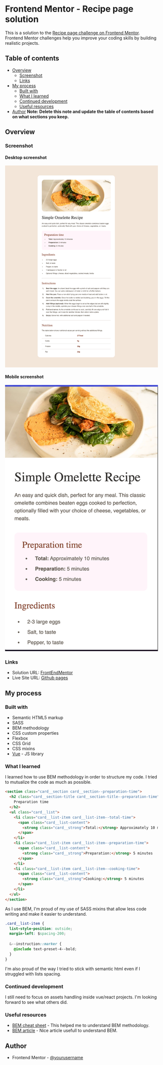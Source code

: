 # Frontend Mentor - Recipe page solution

This is a solution to the [Recipe page challenge on Frontend Mentor](https://www.frontendmentor.io/challenges/recipe-page-KiTsR8QQKm). Frontend Mentor challenges help you improve your coding skills by building realistic projects.

## Table of contents

- [Overview](#overview)
  - [Screenshot](#screenshot)
  - [Links](#links)
- [My process](#my-process)
  - [Built with](#built-with)
  - [What I learned](#what-i-learned)
  - [Continued development](#continued-development)
  - [Useful resources](#useful-resources)
- [Author](#author)
  **Note: Delete this note and update the table of contents based on what sections you keep.**

## Overview

### Screenshot

#### Desktop screenshot

![desktop screenshot](./public/images/recipe-desktop-screenshot.png)

#### Mobile screenshot

![mobile screenshot](./public/images/recipe-mobile-screenshot.png)

### Links

- Solution URL: [FrontEndMentor](https://www.frontendmentor.io/solutions/recipe-card-CUO-z-X1at)
- Live Site URL: [Github pages](https://jameslaviron.github.io/recipe-page-main)

## My process

### Built with

- Semantic HTML5 markup
- SASS
- BEM methodology
- CSS custom properties
- Flexbox
- CSS Grid
- CSS mixins
- [Vue](https://vuejs.org/) - JS library

### What I learned

I learned how to use BEM methodology in order to structure my code. I tried to mutualize the code as much as possible.

```html
<section class="card__section card__section--preparation-time">
  <h2 class="card__section-title card__section-title--preparation-time">
    Preparation time
  </h2>
  <ul class="card__list">
    <li class="card__list-item card__list-item--total-time">
      <span class="card__list-content">
        <strong class="card__strong">Total:</strong> Approximately 10 minutes
      </span>
    </li>
    <li class="card__list-item card__list-item--preparation-time">
      <span class="card__list-content">
        <strong class="card__strong">Preparation:</strong> 5 minutes
      </span>
    </li>
    <li class="card__list-item card__list-item--cooking-time">
      <span class="card__list-content">
        <strong class="card__strong">Cooking:</strong> 5 minutes
      </span>
    </li>
  </ul>
</section>
```

As I use BEM, I'm proud of my use of SASS mixins that allow less code writing and make it easier to understand.

```css
.card__list-item {
  list-style-position: outside;
  margin-left: $spacing-200;

  &--instruction::marker {
    @include text-preset-4--bold;
  }
}
```

I'm also proud of the way I tried to stick with semantic html even if I struggled with lists spacing.

### Continued development

I still need to focus on assets handling inside vue/react projects. I'm looking forward to see what others did.

### Useful resources

- [BEM cheat sheet](https://bem-cheat-sheet.9elements.com/) - This helped me to understand BEM methodology.
- [BEM article](https://sparkbox.com/foundry/bem_by_example) - Nice article usefull to understand BEM.

## Author

- Frontend Mentor - [@yourusername](https://www.frontendmentor.io/profile/yourusername)
